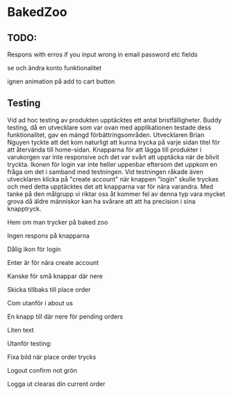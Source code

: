 # BakedZoo

## TODO:
Respons with erros if you input wrong in email password etc fields

se och ändra konto funktionalitet

ignen animation på add to cart button


## Testing
Vid ad hoc testing av produkten upptäcktes ett antal bristfälligheter. Buddy testing, då en utvecklare som var ovan med applikationen testade dess funktionalitet, gav en mängd förbättringsområden. Utvecklaren Brian Nguyen tyckte att det kom naturligt att kunna trycka på varje sidan titel för att återvända till home-sidan. Knapparna för att lägga till produkter i varukorgen var inte responsive och det var svårt att upptäcka när de blivit tryckta. Ikonen för login var inte heller uppenbar eftersom det uppkom en fråga om det i samband med testningen. Vid testningen råkade även utvecklaren klicka på "create account" när knappen "login" skulle tryckas och med detta upptäcktes det att knapparna var för nära varandra. Med tanke på den målgrupp vi riktar oss åt kommer fel av denna typ vara mycket grova då äldre människor kan ha svårare att att ha precision i sina knapptryck.

Hem om man trycker på baked zoo

Ingen respons på knapparna 

Dålig ikon för login

Enter är för nära create account

Kanske för små knappar där nere

Skicka tillbaks till place order

Com utanför i about us

En knapp till där nere för pending orders

Liten text


Utanför testing: 

Fixa bild när place order trycks

Logout confirm not grön

Logga ut clearas din current order
